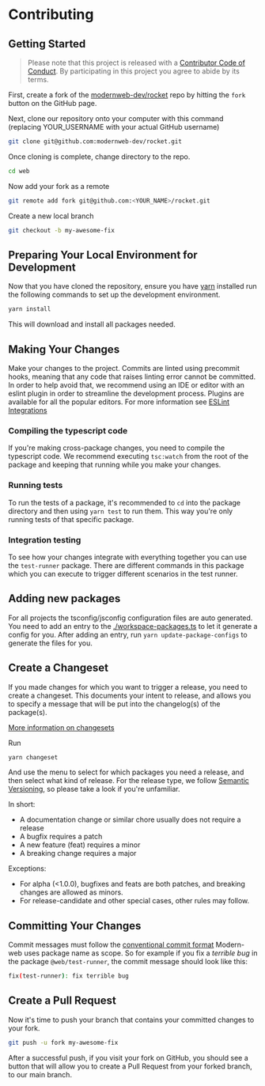 # Contributing

## Getting Started

> Please note that this project is released with a [Contributor Code of Conduct](./CODE_OF_CONDUCT.md). By participating in this project you agree to abide by its terms.

First, create a fork of the [modernweb-dev/rocket](https://github.com/modernweb-dev/rocket) repo by hitting the `fork` button on the GitHub page.

Next, clone our repository onto your computer with this command (replacing YOUR_USERNAME with your actual GitHub username)

```sh
git clone git@github.com:modernweb-dev/rocket.git
```

Once cloning is complete, change directory to the repo.

```sh
cd web
```

Now add your fork as a remote

```sh
git remote add fork git@github.com:<YOUR_NAME>/rocket.git
```

Create a new local branch

```sh
git checkout -b my-awesome-fix
```

## Preparing Your Local Environment for Development

Now that you have cloned the repository, ensure you have [yarn](https://classic.yarnpkg.com/lang/en/) installed run the following commands to set up the development environment.

```sh
yarn install
```

This will download and install all packages needed.

## Making Your Changes

Make your changes to the project. Commits are linted using precommit hooks, meaning that any code that raises linting error cannot be committed. In order to help avoid that, we recommend using an IDE or editor with an eslint plugin in order to streamline the development process. Plugins are available for all the popular editors. For more information see [ESLint Integrations](https://eslint.org/docs/user-guide/integrations)

### Compiling the typescript code

If you're making cross-package changes, you need to compile the typescript code. We recommend executing `tsc:watch` from the root of the package and keeping that running while you make your changes.

### Running tests

To run the tests of a package, it's recommended to `cd` into the package directory and then using `yarn test` to run them. This way you're only running tests of that specific package.

### Integration testing

To see how your changes integrate with everything together you can use the `test-runner` package. There are different commands in this package which you can execute to trigger different scenarios in the test runner.

## Adding new packages

For all projects the tsconfig/jsconfig configuration files are auto generated. You need to add an entry to the [./workspace-packages.ts](./workspace-packages.ts) to let it generate a config for you. After adding an entry, run `yarn update-package-configs` to generate the files for you.

## Create a Changeset

If you made changes for which you want to trigger a release, you need to create a changeset.
This documents your intent to release, and allows you to specify a message that will be put into the changelog(s) of the package(s).

[More information on changesets](https://github.com/atlassian/changesets)

Run

```sh
yarn changeset
```

And use the menu to select for which packages you need a release, and then select what kind of release. For the release type, we follow [Semantic Versioning](https://semver.org/), so please take a look if you're unfamiliar.

In short:

- A documentation change or similar chore usually does not require a release
- A bugfix requires a patch
- A new feature (feat) requires a minor
- A breaking change requires a major

Exceptions:

- For alpha (<1.0.0), bugfixes and feats are both patches, and breaking changes are allowed as minors.
- For release-candidate and other special cases, other rules may follow.

## Committing Your Changes

Commit messages must follow the [conventional commit format](https://www.conventionalcommits.org/en/v1.0.0-beta.2/)
Modern-web uses package name as scope. So for example if you fix a _terrible bug_ in the package `@web/test-runner`, the commit message should look like this:

```sh
fix(test-runner): fix terrible bug
```

## Create a Pull Request

Now it's time to push your branch that contains your committed changes to your fork.

```sh
git push -u fork my-awesome-fix
```

After a successful push, if you visit your fork on GitHub, you should see a button that will allow you to create a Pull Request from your forked branch, to our main branch.
